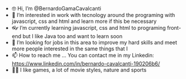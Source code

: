 - 🤓 Hi, I’m @BernardoGamaCavalcanti
- 👀 I’m interested in work with tecnology around the programing with javascript, css and html and learn more if this be necessary
- 👓 I’m currently learning javascript, css and html to programing front-end but I like Java too and want to learn soon
- 🔭 I’m looking for jobs in this area to improve my hard skills and meet more people interested in the same things that I
- 📫 How to reach me ... You can contact me in my Linkedin: https://www.linkedin.com/in/bernardo-cavalcanti-190206b6/
- 🐱‍👤 I like games, a lot of movie styles, nature and sports

<!---
BernardoGamaCavalcanti/BernardoGamaCavalcanti is a ✨ special ✨ repository because its `README.md` (this file) appears on your GitHub profile.
You can click the Preview link to take a look at your changes.
--->
